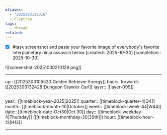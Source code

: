 ```yaml
---
aliases:
  - "2025303132316"
  - Claptrap
tags:
  - thread
related:
---
```


- [x] #task screenshot and paste your favorite image of everybody's favorite interplanetary ninja assassin below  [created:: 2025-10-30]  [completion:: 2025-10-30]

![[screenshot-20251030210129.png]]

***

up:: [[2025303105520|Golden Retriever Energy]]
back:: 
forward:: [[2025303132428|Dungeon Crawler Carl]]
layer:: [[layer-099]]

***

year:: [[timeblock-year-2025|2025]]
quarter:: [[timeblock-quarter-4|Q4]]
month:: [[timeblock-month-10|October]]
week:: [[timeblock-week-44|W44]]
date:: [[timeblock-date-Oct30|Oct 30]]
day:: [[timeblock-weekday-4|Thursday]] ([[timeblock-monthday-30|30th]])
hour:: [[timeblock-hour-13|H13]]

***
